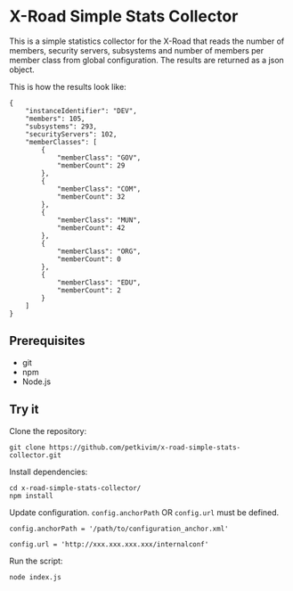 # X-Road Simple Stats Collector

This is a simple statistics collector for the X-Road that reads the number
of members, security servers, subsystems and number of members per member
class from global configuration. The results are returned as a json object.

This is how the results look like:

```
{
    "instanceIdentifier": "DEV",
    "members": 105,
    "subsystems": 293,
    "securityServers": 102,
    "memberClasses": [
        {
            "memberClass": "GOV",
            "memberCount": 29
        },
        {
            "memberClass": "COM",
            "memberCount": 32
        },
        {
            "memberClass": "MUN",
            "memberCount": 42
        },
        {
            "memberClass": "ORG",
            "memberCount": 0
        },
        {
            "memberClass": "EDU",
            "memberCount": 2
        }
    ]
}
```

## Prerequisites

* git
* npm
* Node.js

## Try it

Clone the repository:

```
git clone https://github.com/petkivim/x-road-simple-stats-collector.git
```

Install dependencies:

```
cd x-road-simple-stats-collector/
npm install
```

Update configuration. `config.anchorPath` OR `config.url` must be defined.

```
config.anchorPath = '/path/to/configuration_anchor.xml'

config.url = 'http://xxx.xxx.xxx.xxx/internalconf'
```

Run the script:

```
node index.js
```

